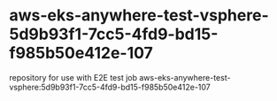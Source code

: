 # aws-eks-anywhere-test-vsphere-5d9b93f1-7cc5-4fd9-bd15-f985b50e412e-107
repository for use with E2E test job aws-eks-anywhere-test-vsphere:5d9b93f1-7cc5-4fd9-bd15-f985b50e412e-107

